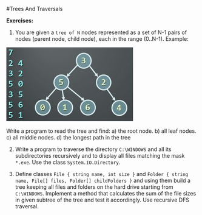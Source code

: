 #Trees And Traversals

**Exercises:**

01. You are given a ``tree of N`` nodes represented as a set of N-1 pairs of nodes (parent node, child node), each in the range (0..N-1). Example:

 ![](https://raw.githubusercontent.com/BorislavIvanov/Telerik_Academy/master/Resources/Exercise%20images/Trees%20and%20Traversals%20-%20Exercise%201.JPG)

 Write a program to read the tree and find:
 a) the root node.
 b) all leaf nodes.
 c) all middle nodes.
 d) the longest path in the tree
 
02. Write a program to traverse the directory ``C:\WINDOWS`` and all its subdirectories recursively and to display all files matching the mask ``*.exe``. Use the class ``System.IO.Directory``.

03. Define classes ``File { string name, int size }`` and ``Folder { string name, File[] files, Folder[] childFolders }`` and using them build a tree keeping all files and folders on the hard drive starting from ``C:\WINDOWS``. Implement a method that calculates the sum of the file sizes in given subtree of the tree and test it accordingly. Use recursive DFS traversal.
